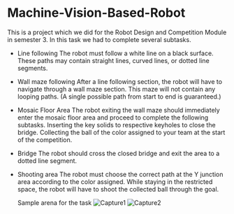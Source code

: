 # Machine-Vision-Based-Robot
This is a project which we did for the Robot Design and Competition Module in semester 3. 
In this task we had to complete several subtasks.

* Line following
    The robot must follow a white line on a black surface. These paths may contain straight lines, curved lines, or dotted line segments.
* Wall maze following
    After a line following section, the robot will have to navigate through a wall maze section. This maze will not contain any looping paths. (A single possible path from start to end is guaranteed.)
* Mosaic Floor Area
    The robot exiting the wall maze should immediately enter the mosaic floor area and proceed to complete the following subtasks. Inserting the key solids to respective keyholes to close the bridge. Collecting the ball of the color assigned to your team at the start of the competition.
* Bridge 
    The robot should cross the closed bridge and exit the area to a dotted line segment.
* Shooting area
    The robot must choose the correct path at the Y junction area according to the color assigned. While staying in the restricted space, the robot will have to shoot the collected ball through the goal.

  Sample arena for the task
![Capture1](https://github.com/Yasara-Hasini/Machine-Vision-Based-Robot/assets/81776481/ace8a286-aff5-4410-a357-1e1fea584f11)
![Capture2](https://github.com/Yasara-Hasini/Machine-Vision-Based-Robot/assets/81776481/c58eb8b6-8914-4621-a20a-d21031be57b6)
